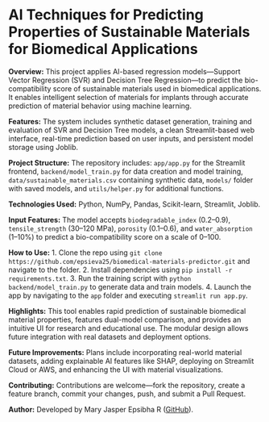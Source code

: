 # AI Techniques for Predicting Properties of Sustainable Materials for Biomedical Applications

**Overview:** This project applies AI-based regression models—Support Vector Regression (SVR) and Decision Tree Regression—to predict the bio-compatibility score of sustainable materials used in biomedical applications. It enables intelligent selection of materials for implants through accurate prediction of material behavior using machine learning.

**Features:** The system includes synthetic dataset generation, training and evaluation of SVR and Decision Tree models, a clean Streamlit-based web interface, real-time prediction based on user inputs, and persistent model storage using Joblib.

**Project Structure:** The repository includes: `app/app.py` for the Streamlit frontend, `backend/model_train.py` for data creation and model training, `data/sustainable_materials.csv` containing synthetic data, `models/` folder with saved models, and `utils/helper.py` for additional functions.

**Technologies Used:** Python, NumPy, Pandas, Scikit-learn, Streamlit, Joblib.

**Input Features:** The model accepts `biodegradable_index` (0.2–0.9), `tensile_strength` (30–120 MPa), `porosity` (0.1–0.6), and `water_absorption` (1–10%) to predict a bio-compatibility score on a scale of 0–100.

**How to Use:** 1. Clone the repo using `git clone https://github.com/epsieva25/biomedical-materials-predictor.git` and navigate to the folder. 2. Install dependencies using `pip install -r requirements.txt`. 3. Run the training script with `python backend/model_train.py` to generate data and train models. 4. Launch the app by navigating to the `app` folder and executing `streamlit run app.py`.

**Highlights:** This tool enables rapid prediction of sustainable biomedical material properties, features dual-model comparison, and provides an intuitive UI for research and educational use. The modular design allows future integration with real datasets and deployment options.

**Future Improvements:** Plans include incorporating real-world material datasets, adding explainable AI features like SHAP, deploying on Streamlit Cloud or AWS, and enhancing the UI with material visualizations.

**Contributing:** Contributions are welcome—fork the repository, create a feature branch, commit your changes, push, and submit a Pull Request.

**Author:** Developed by Mary Jasper Epsibha R ([GitHub](https://github.com/epsieva25)).


